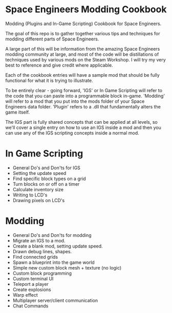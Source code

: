 # Space Engineers Modding Cookbook
Modding (Plugins and In-Game Scripting) Cookbook for Space Engineers.

The goal of this repo is to gather together various tips and techniques for modding different parts of Space Engineers.

A large part of this will be information from the amazing Space Engineers modding community at large, and most of the code will be distillations of techniques used by various mods on the Steam Workshop. I will try my very best to reference and give credit where applicable.

Each of the cookbook entries will have a sample mod that should be fully functional for what it is trying to illustrate.

To be entirely clear - going forward, 'IGS' or In Game Scripting will refer to the code that you can paste into a programmable block in-game. 'Modding' will refer to a mod that you put into the mods folder of your Space Engineers data folder. 'Plugin' refers to a .dll that fundamentally alters the game itself.

The IGS part is fully shared concepts that can be applied at all levels, so we'll cover a single entry on how to use an IGS inside a mod and then you can use any of the IGS scripting concepts inside a normal mod.



# In Game Scripting

- General Do's and Don'ts for IGS
- Setting the update speed
- Find specific block types on a grid
- Turn blocks on or off on a timer
- Calculate inventory size
- Writing to LCD's
- Drawing pixels on LCD's


# Modding

- General Do's and Don'ts for modding
- Migrate an IGS to a mod.
- Create a blank mod, setting update speed.
- Drawn debug lines, shapes.
- Find connected grids
- Spawn a blueprint into the game world
- Simple new custom block mesh + texture (no logic)
- Custom block programming
- Custom terminal UI
- Teleport a player
- Create explosions
- Warp effect
- Multiplayer server/client communication
- Chat Commands

